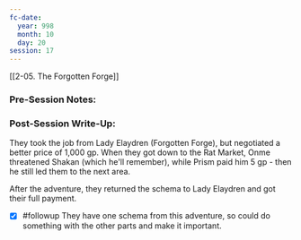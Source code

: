 ```yaml
---
fc-date:
  year: 998
  month: 10
  day: 20
session: 17
---
```

[[2-05. The Forgotten Forge]]

### Pre-Session Notes:


### Post-Session Write-Up:

They took the job from Lady Elaydren (Forgotten Forge), but negotiated a better price of 1,000 gp. When they got down to the Rat Market, Onme threatened Shakan (which he'll remember), while Prism paid him 5 gp - then he still led them to the next area.

After the adventure, they returned the schema to Lady Elaydren and got their full payment.

- [x] #followup They have one schema from this adventure, so could do something with the other parts and make it important.
